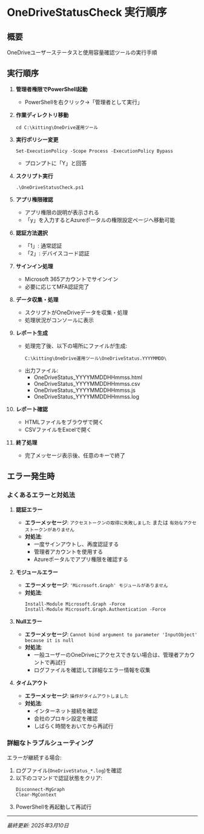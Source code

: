 ﻿# OneDriveStatusCheck 実行順序

## 概要
OneDriveユーザーステータスと使用容量確認ツールの実行手順

## 実行順序

1. **管理者権限でPowerShell起動**
   - PowerShellを右クリック→「管理者として実行」

2. **作業ディレクトリ移動**
   ```
   cd C:\kitting\OneDrive運用ツール
   ```

3. **実行ポリシー変更**
   ```
   Set-ExecutionPolicy -Scope Process -ExecutionPolicy Bypass
   ```
   - プロンプトに「Y」と回答

4. **スクリプト実行**
   ```
   .\OneDriveStatusCheck.ps1
   ```

5. **アプリ権限確認**
   - アプリ権限の説明が表示される
   - 「y」を入力するとAzureポータルの権限設定ページへ移動可能

6. **認証方法選択**
   - 「1」: 通常認証
   - 「2」: デバイスコード認証

7. **サインイン処理**
   - Microsoft 365アカウントでサインイン
   - 必要に応じてMFA認証完了

8. **データ収集・処理**
   - スクリプトがOneDriveデータを収集・処理
   - 処理状況がコンソールに表示

9. **レポート生成**
   - 処理完了後、以下の場所にファイルが生成:
     ```
     C:\kitting\OneDrive運用ツール\OneDriveStatus.YYYYMMDD\
     ```
   - 出力ファイル:
     - OneDriveStatus_YYYYMMDDHHmmss.html
     - OneDriveStatus_YYYYMMDDHHmmss.csv
     - OneDriveStatus_YYYYMMDDHHmmss.js
     - OneDriveStatus_YYYYMMDDHHmmss.log

10. **レポート確認**
    - HTMLファイルをブラウザで開く
    - CSVファイルをExcelで開く

11. **終了処理**
    - 完了メッセージ表示後、任意のキーで終了

## エラー発生時

### よくあるエラーと対処法

1. **認証エラー**
   - **エラーメッセージ**: `アクセストークンの取得に失敗しました` または `有効なアクセストークンがありません`
   - **対処法**: 
     - 一度サインアウトし、再度認証する
     - 管理者アカウントを使用する
     - Azureポータルでアプリ権限を確認する

2. **モジュールエラー**
   - **エラーメッセージ**: `'Microsoft.Graph' モジュールがありません`
   - **対処法**: 
     ```
     Install-Module Microsoft.Graph -Force
     Install-Module Microsoft.Graph.Authentication -Force
     ```

3. **Nullエラー**
   - **エラーメッセージ**: `Cannot bind argument to parameter 'InputObject' because it is null`
   - **対処法**:
     - 一般ユーザーのOneDriveにアクセスできない場合は、管理者アカウントで再試行
     - ログファイルを確認して詳細なエラー情報を収集

4. **タイムアウト**
   - **エラーメッセージ**: `操作がタイムアウトしました`
   - **対処法**:
     - インターネット接続を確認
     - 会社のプロキシ設定を確認
     - しばらく時間をおいてから再試行

### 詳細なトラブルシューティング

エラーが継続する場合:

1. ログファイル(`OneDriveStatus_*.log`)を確認
2. 以下のコマンドで認証状態をクリア:
   ```
   Disconnect-MgGraph
   Clear-MgContext
   ```
3. PowerShellを再起動して再試行

---

*最終更新: 2025年3月10日*
